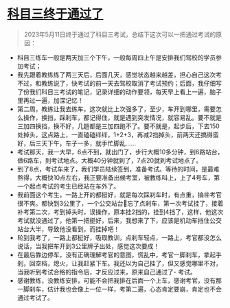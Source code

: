 # [科目三终于通过了](https://github.com/haoz0x139/myblog/issues/21)

> 2023年5月11日终于通过了科目三考试，总结下这次可以一把通过考试的原因：
-  科目三练车一般是两天加三个下午，一般每周四上午是安排我们驾校的学员参加考试；
-  我先跟着教练练了两三天后，后面几天，感觉状态越来越差，担心自己这次考不过，和教练说了，快考试的前一天去驾校取消了考试预约；后面，我仔细写了份我们科目三考试的笔记，记录详细的动作要领，每天早上看上一遍，脑子里再过一遍，加深记忆！
- 第二周，教练让我去练车，这次就比上次强多了，至少，车开到哪里，需要怎么操作，换挡，踩刹车，都记得住，就是遇到突发情况，就容易乱。要不就是三加四换挡，换不好，几趟都是三加四跑不了。要不就是，起步后，下去150处掉头，这点路上，一直磕磕绊绊，1+2+3，再减2挡掉头，前两天还搞得蛮好，后三天下午，车子一多，就手忙脚乱……
- 考试那天，我一大早，6点不到，就出门了，步行大概10多分钟，到6路站台，做6路车，到考试地点。大概40分钟就到了，7点20就到考试地点了。
- 到了8点，考试车来了，我们学员陆续签到，准备考试。等待的时间，是最难熬得，大概快10点左右，我正要准备出候考室，被教练叫上，上了4号车，第一个起点考试的考生已经站在车外了。
- 我前面这个考生，一路上开的都挺好，就是每次踩刹车时，有点重，搞🉐考官很不爽。都快到3公里了，一个公交站台🚌忘了点刹车，第一次考试挂了，接着补考第二次，考到掉头时，误操作，原本挂2挡的，挂到4挡了，这样，他这次考试就没通过了，他第一把挺好，后来，我想来了下，应该是机动车挡住公交站台大半，导致他没看到，而挂掉吧！
- 轮到我考了，一路上都挺好，吸取教训，点刹车轻点，一路上，考官都没怎么说话，当我把车开到3公里牌子出处，感觉这次要成！
- 在最后靠边停车，没有正确理解考官的意图，慌乱中，考官一脚刹车，拿起手刹，回空档，熄火，让我赶紧下车。我还以为自己挂了，但又感觉哪里不对，当我听到考试合格的指令后，才反应过来，原来自己通过了- 考试。
- 感谢教练，没教练安排，可能不会把我排在后面一个上车，感谢考官，没有那一脚刹车，估计我也会像上一位一样，考第二遍，心态肯定要崩，肯定也不会通过考试了。